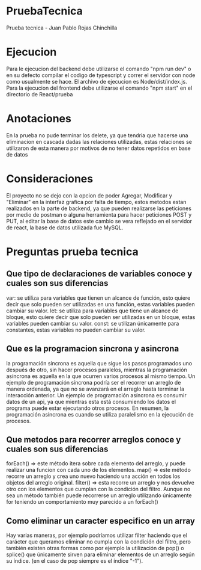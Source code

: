 # PruebaTecnica
Prueba tecnica - Juan Pablo Rojas Chinchilla

# Ejecucion
Para le ejecucion del backend debe utilizarse el comando "npm run dev" o en su defecto compilar el codigo de typescript y correr el servidor con node como usualmente se hace. El archivo de ejecucion es Node/dist/index.js.
Para la ejecucion del frontend debe utilizarse el comando "npm start" en el directorio de React/prueba

# Anotaciones
En la prueba no pude terminar los delete, ya que tendria que hacerse una eliminacion en cascada dadas las relaciones utilizadas, estas relaciones se utilizaron de esta manera por motivos de no tener datos repetidos en base de datos

# Consideraciones
El proyecto no se dejo con la opcion de poder Agregar, Modificar y "Eliminar" en la interfaz grafica por falta de tiempo, estos metodos estan realizados en la parte de backend, ya que pueden realizarse las peticiones por medio de postman o alguna herramienta para hacer peticiones POST y PUT, al editar la base de datos este cambio se vera reflejado en el servidor de react, la base de datos utilizada fue MySQL.


# Preguntas prueba tecnica 

## Que tipo de declaraciones de variables conoce y cuales son sus diferencias

var: se utiliza para variables que tienen un alcance de función, esto quiere decir que solo pueden ser utilizadas en una función, estas variables pueden cambiar su valor.
let: se utiliza para variables que tiene un alcance de bloque, esto quiere decir que solo pueden ser utilizadas en un bloque, estas variables pueden cambiar su valor.
const: se utilizan únicamente para constantes, estas variables no pueden cambiar su valor.


## Que es la programacion sincrona y asincrona

la programación síncrona es aquella que sigue los pasos programados uno después de otro, sin hacer procesos paralelos, mientras la programación asíncrona es aquella en la que ocurren varios procesos al mismo tiempo.
Un ejemplo de programación síncrona podría ser el recorrer un arreglo de manera ordenada, ya que no se avanzará en el arreglo hasta terminar la interacción anterior.
Un ejemplo de programación asíncrona es consumir datos de un api, ya que mientras esta está consumiendo los datos el programa puede estar ejecutando otros procesos.
En resumen, la programación asíncrona es cuando se utiliza paralelismo en la ejecución de procesos.


## Que metodos para recorrer arreglos conoce y cuales son sus diferencias

forEach() => este método itera sobre cada elemento del arreglo, y puede realizar una funcion con cada uno de los elementos.
map() => este método recorre un arreglo y crea uno nuevo haciendo una acción en todos los objetos del arreglo original.
filter() => esta recorre un arreglo y nos devuelve otro con los elementos que cumplan con la condición del filtro.
Aunque no sea un método también puede recorrerse un arreglo utilizando únicamente for teniendo un comportamiento muy parecido a un forEach()


## Como eliminar un caracter especifico en un array

Hay varias maneras, por ejemplo podríamos utilizar filter haciendo que el carácter que queramos eliminar no cumpla con la condición del filtro, pero también existen otras formas como por ejemplo la utilización de pop() o splice() que únicamente sirven para eliminar elementos de un arreglo según su índice. (en el caso de pop siempre es el índice "-1").

